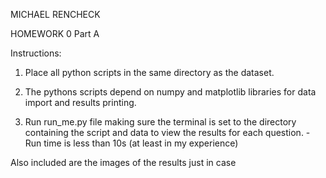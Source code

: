 MICHAEL RENCHECK

HOMEWORK 0 Part A

Instructions:
1) Place all python scripts in the same directory as the dataset.

2) The pythons scripts depend on numpy and matplotlib libraries for data import
   and results printing.

3) Run run_me.py file making sure the terminal is set to the directory containing the script and data to view the results for each question.
      -Run time is less than 10s (at least in my experience)

Also included are the images of the results just in case

